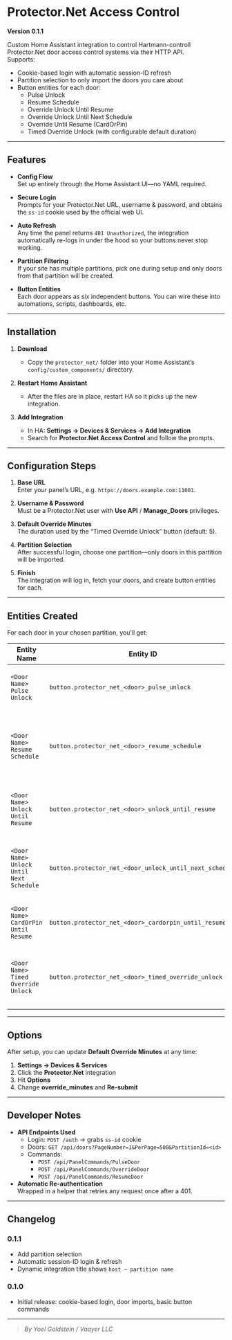 # Protector.Net Access Control

**Version 0.1.1**

Custom Home Assistant integration to control Hartmann-controll Protector.Net door access control systems via their HTTP API.  
Supports:

- Cookie-based login with automatic session-ID refresh  
- Partition selection to only import the doors you care about  
- Button entities for each door:
  - Pulse Unlock
  - Resume Schedule
  - Override Unlock Until Resume
  - Override Unlock Until Next Schedule
  - Override Until Resume (CardOrPin)
  - Timed Override Unlock (with configurable default duration)

---

## Features

- **Config Flow**  
  Set up entirely through the Home Assistant UI—no YAML required.

- **Secure Login**  
  Prompts for your Protector.Net URL, username & password, and obtains the `ss-id` cookie used by the official web UI.

- **Auto Refresh**  
  Any time the panel returns `401 Unauthorized`, the integration automatically re-logs in under the hood so your buttons never stop working.

- **Partition Filtering**  
  If your site has multiple partitions, pick one during setup and only doors from that partition will be created.

- **Button Entities**  
  Each door appears as six independent buttons. You can wire these into automations, scripts, dashboards, etc.

---

## Installation

1. **Download**  
   - Copy the `protector_net/` folder into your Home Assistant’s `config/custom_components/` directory.

2. **Restart Home Assistant**  
   - After the files are in place, restart HA so it picks up the new integration.

3. **Add Integration**  
   - In HA: **Settings → Devices & Services → Add Integration**  
   - Search for **Protector.Net Access Control** and follow the prompts.

---

## Configuration Steps

1. **Base URL**  
   Enter your panel’s URL, e.g. `https://doors.example.com:11001`.

2. **Username & Password**  
   Must be a Protector.Net user with **Use API** / **Manage_Doors** privileges.

3. **Default Override Minutes**  
   The duration used by the “Timed Override Unlock” button (default: 5).

4. **Partition Selection**  
   After successful login, choose one partition—only doors in this partition will be imported.

5. **Finish**  
   The integration will log in, fetch your doors, and create button entities for each.

---

## Entities Created

For each door in your chosen partition, you’ll get:

| Entity Name                                  | Entity ID                             | Action                                                         |
| -------------------------------------------- | ------------------------------------- | -------------------------------------------------------------- |
| `<Door Name> Pulse Unlock`                   | `button.protector_net_<door>_pulse_unlock`   | Briefly pulses the door unlock relay                          |
| `<Door Name> Resume Schedule`                | `button.protector_net_<door>_resume_schedule`  | Cancels any override and returns to the normal schedule       |
| `<Door Name> Unlock Until Resume`          | `button.protector_net_<door>_unlock_until_resume` | Overrides schedule to Unlock until manually resumed                 |
| `<Door Name> Unlock Until Next Schedule`   | `button.protector_net_<door_unlock_until_next_schedule` | Overrides to Unlock until the door's next scheduled event      |
| `<Door Name> CardOrPin Until Resume` | `button.protector_net_<door>_cardorpin_until_resume` | Override until someone uses card or PIN  |
| `<Door Name> Timed Override Unlock`          | `button.protector_net_<door>_timed_override_unlock` | Override for the default minutes, then resume schedule    |

---

## Options

After setup, you can update **Default Override Minutes** at any time:

1. **Settings → Devices & Services**  
2. Click the **Protector.Net** integration  
3. Hit **Options**  
4. Change **override_minutes** and **Re-submit**

---

## Developer Notes

- **API Endpoints Used**  
  - Login: `POST /auth` → grabs `ss-id` cookie  
  - Doors: `GET /api/doors?PageNumber=1&PerPage=500&PartitionId=<id>`  
  - Commands:
    - `POST /api/PanelCommands/PulseDoor`
    - `POST /api/PanelCommands/OverrideDoor`
    - `POST /api/PanelCommands/ResumeDoor`
- **Automatic Re-authentication**  
  Wrapped in a helper that retries any request once after a 401.

---

## Changelog

### 0.1.1
- Add partition selection  
- Automatic session-ID login & refresh  
- Dynamic integration title shows `host – partition name`  

### 0.1.0
- Initial release: cookie-based login, door imports, basic button commands  

---

> _By Yoel Goldstein / Vaayer LLC_
